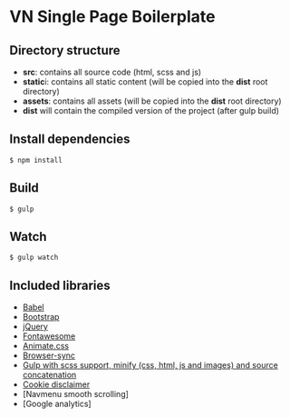 # VN Single Page Boilerplate

## Directory structure

- **src**: contains all source code (html, scss and js)
- **static**i: contains all static content (will be copied into the **dist** root directory)
- **assets**: contains all assets (will be copied into the **dist** root directory)
- **dist** will contain the compiled version of the project (after gulp build)

## Install dependencies

```
$ npm install
```

## Build

```
$ gulp
```

## Watch

```
$ gulp watch
```

## Included libraries

- [Babel](https://babeljs.io)
- [Bootstrap](https://getbootstrap.com)
- [jQuery](https://jquery.com)
- [Fontawesome](https://fontawesome.com/?from=io)
- [Animate.css](https://daneden.github.io/animate.css/)
- [Browser-sync](https://www.browsersync.io)
- [Gulp with scss support, minify (css, html, js and images) and source concatenation](https://www.browsersync.io)
- [Cookie disclaimer](https://github.com/Wruczek/Bootstrap-Cookie-Alert)
- [Navmenu smooth scrolling]
- [Google analytics]

